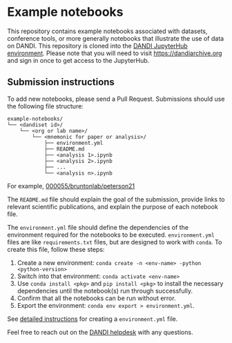 # Example notebooks

This repository contains example notebooks associated with datasets, conference tools, or more generally notebooks that illustrate the use of data on DANDI. This repository is cloned into the [DANDI JupyterHub environment](https://hub.dandiarchive.org). Please note that you will need to visit https://dandiarchive.org and sign in once to get access to the JupyterHub.

## Submission instructions
To add new notebooks, please send a Pull Request. Submissions should use the following file structure:

```
example-notebooks/
└── <dandiset id>/
    └── <org or lab name>/
        └── <mnemonic for paper or analysis>/
            ├── environment.yml
            ├── README.md
            ├── <analysis 1>.ipynb
            ├── <analysis 2>.ipynb
            ├── ...
            └── <analysis n>.ipynb
```

For example, [000055/bruntonlab/peterson21](./000055/BruntonLab/peterson21)

The `README.md` file should explain the goal of the submission, provide links to relevant scientific publications, and explain the purpose of each notebook file.

The `environment.yml` file should define the dependencies of the environment required for the notebooks to be executed. `environment.yml` files are like `requirements.txt` files, but are designed to work with `conda`. To create this file, follow these steps:

1. Create a new environment: `conda create -n <env-name> -python <python-version>`
2. Switch into that environment: `conda activate <env-name>`
3. Use `conda install <pkg>` and `pip install <pkg>` to install the necessary dependencies until the notebook(s) run through successfully.
4. Confirm that all the notebooks can be run without error.
5. Export the environment: `conda env export > environment.yml`.

See [detailed instructions](https://conda.io/projects/conda/en/latest/user-guide/tasks/manage-environments.html#sharing-an-environment) for creating a `environment.yml` file.


Feel free to reach out on the [DANDI helpdesk](https://github.com/dandi/helpdesk/issues/new/choose) with any questions.
